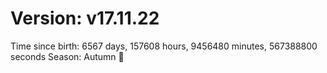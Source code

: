 # Version: v17.11.22
Time since birth: 6567 days, 157608 hours, 9456480 minutes, 567388800 seconds
Season: Autumn 🍁

